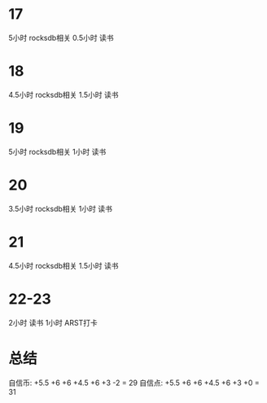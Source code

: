 # 17
5小时 rocksdb相关
0.5小时 读书

# 18
4.5小时 rocksdb相关
1.5小时 读书

# 19
5小时 rocksdb相关
1小时 读书

# 20 
3.5小时 rocksdb相关
1小时 读书

# 21
4.5小时 rocksdb相关
1.5小时 读书

# 22-23
2小时 读书
1小时 ARST打卡

# 总结
自信币: +5.5 +6 +6 +4.5 +6 +3 -2 = 29
自信点: +5.5 +6 +6 +4.5 +6 +3 +0 = 31